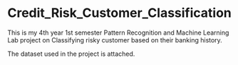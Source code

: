 # Credit_Risk_Customer_Classification
 
This is my 4th year 1st semester Pattern Recognition and Machine Learning Lab project on Classifying risky customer based on their banking history.

The dataset used in the project is attached. 
